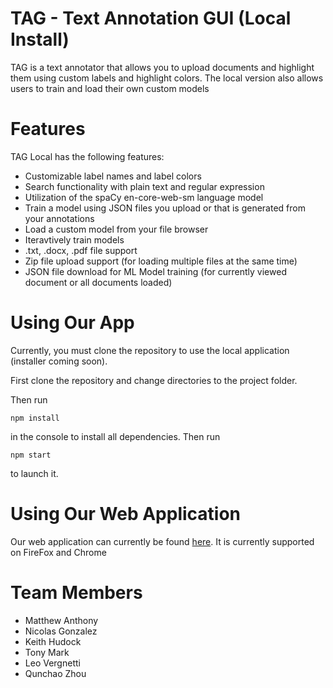 # TAG - Text Annotation GUI (Local Install)
TAG is a text annotator that allows you to upload documents and highlight them using custom labels and highlight colors. The local version also allows users to train and load their own custom models 
# Features
TAG Local has the following features:
- Customizable label names and label colors
- Search functionality with plain text and regular expression
- Utilization of the spaCy en-core-web-sm language model
- Train a model using JSON files you upload or that is generated from your annotations
- Load a custom model from your file browser
- Iteravtively train models
- .txt, .docx, .pdf file support
- Zip file upload support (for loading multiple files at the same time)
- JSON file download for ML Model training (for currently viewed document or all documents loaded)
# Using Our App
Currently, you must clone the repository to use the local application (installer coming soon).

First clone the repository and change directories to the project folder.

Then run 
```
npm install
```
in the console to install all dependencies. Then run 
```
npm start
```
to launch it.
# Using Our Web Application
Our web application can currently be found [here](https://tagweb.pythonanywhere.com). It is currently supported on FireFox and Chrome
# Team Members
- Matthew Anthony
- Nicolas Gonzalez
- Keith Hudock
- Tony Mark
- Leo Vergnetti
- Qunchao Zhou
